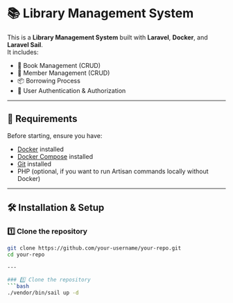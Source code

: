 # 📚 Library Management System

This is a **Library Management System** built with **Laravel**, **Docker**, and **Laravel Sail**.  
It includes:
- 📖 Book Management (CRUD)
- 👥 Member Management (CRUD)
- 📦 Borrowing Process
- 🔑 User Authentication & Authorization

---

## 🚀 Requirements

Before starting, ensure you have:
- [Docker](https://www.docker.com/) installed
- [Docker Compose](https://docs.docker.com/compose/install/) installed
- [Git](https://git-scm.com/) installed
- PHP (optional, if you want to run Artisan commands locally without Docker)

---

## 🛠 Installation & Setup

### 1️⃣ Clone the repository
```bash
git clone https://github.com/your-username/your-repo.git
cd your-repo

---

### 1️⃣ Clone the repository
```bash
./vendor/bin/sail up -d